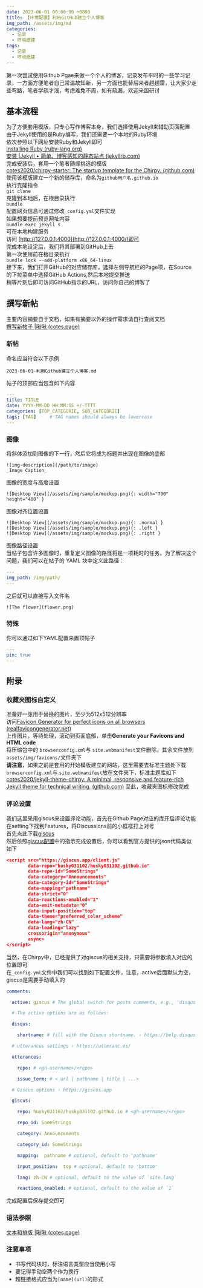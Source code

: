 ```yaml
---
date: 2023-06-01 00:00:00 +0800
title: 【环境配置】利用GitHub建立个人博客
img_path: /assets/img/md
categories:
  - 记录
  - 环境搭建
tags:
  - 记录
  - 环境搭建
---
```

第一次尝试使用Github Pgae来做一个个人的博客，记录发布平时的一些学习记录，一方面方便笔者自己常温故知新，另一方面也能替后来者趟趟雷，让大家少走些弯路，笔者学疏才浅，考虑难免不周，如有疏漏，欢迎来函研讨    
## 基本流程
为了方便套用模版，只专心写作博客本身，我们选择使用Jekyll来辅助页面配置  
由于Jekyll使用的是Ruby编写，我们还需要一个本地的Ruby环境  
依次参照以下网址安装Ruby和Jekyll即可  
[Installing Ruby (ruby-lang.org)](https://www.ruby-lang.org/en/documentation/installation/)  
[安装 |Jekyll • 简单、博客感知的静态站点 (jekyllrb.com)](https://jekyllrb.com/docs/installation/)   
完成安装后，套用一个笔者随缘挑选的模版  
[cotes2020/chirpy-starter: The startup template for the Chirpy. (github.com)](https://github.com/cotes2020/chirpy-starter)  
使用该模版建立一个新的储存库，命名为`github用户名.github.io`  
执行克隆指令  
`git clone`  
克隆到本地后，在根目录执行  
`bundle`   
配置网页信息可通过修改`_config.yml`文件实现  
如果想要提前预览网址内容  
`bundle exec jekyll s`  
可在本地构建服务  
访问 [http://127.0.0.1:4000](http://127.0.0.1:4000/)即可  
完成本地设定后，我们将其部署到GitHub上去  
第一次使用前在根目录执行  
`bundle lock --add-platform x86_64-linux`  
接下来，我们打开GitHub的对应储存库，选择左侧导航栏的Page项，在Source的下拉菜单中选择GitHub Actions,然后本地提交推送  
稍等片刻后即可访问GitHub指示的URL，访问你自己的博客了  
## 撰写新帖
主要内容摘要自于文档，如果有摘要以外的操作需求请自行查阅文档  
[撰写新帖子 |啾啾 (cotes.page)](https://chirpy.cotes.page/posts/write-a-new-post/)  
### 新帖
命名应当符合以下示例  
```text
2023-06-01-利用Github建立个人博客.md
```
帖子的顶部应当包含如下内容  
```yaml
---
title: TITLE
date: YYYY-MM-DD HH:MM:SS +/-TTTT
categories: [TOP_CATEGORIE, SUB_CATEGORIE]
tags: [TAG]     # TAG names should always be lowercase
---
```
### 图像
将斜体添加到图像的下一行，然后它将成为标题并出现在图像的底部  
```text
![img-description](/path/to/image)
_Image Caption_
```
图像的宽度与高度设置  
```text
![Desktop View](/assets/img/sample/mockup.png){: width="700" height="400" }
```
图像对齐位置设置  
```text
![Desktop View](/assets/img/sample/mockup.png){: .normal }
![Desktop View](/assets/img/sample/mockup.png){: .left }
![Desktop View](/assets/img/sample/mockup.png){: .right }
```
图像路径设置  
当帖子包含许多图像时，重复定义图像的路径将是一项耗时的任务。为了解决这个问题，我们可以在帖子的 YAML 块中定义此路径：  
```yaml
---
img_path: /img/path/
---
```
之后就可以直接写入文件名  
```text
![The flower](flower.png)
```
### 特殊
你可以通过如下YAML配置来置顶帖子  
```yaml
---
pin: true
---
```

## 附录
### 收藏夹图标自定义
准备好一张用于替换的图片，至少为512x512分辨率  
访问[Favicon Generator for perfect icons on all browsers (realfavicongenerator.net)](https://realfavicongenerator.net/)  
上传图片，等待处理，滚动到页面底部，单击**Generate your Favicons and HTML code**  
将压缩包中的 `browserconfig.xml`与 `site.webmanifest`文件删除，其余文件放到`assets/img/favicons/`文件夹下  
**请注意**，如果之前是套用的开始模版建立的网站，这里需要去标准主题处下载 `browserconfig.xml`与 `site.webmanifest`放在文件夹下，标准主题库如下  
[cotes2020/jekyll-theme-chirpy: A minimal, responsive and feature-rich Jekyll theme for technical writing. (github.com)](https://github.com/cotes2020/jekyll-theme-chirpy/tree/master)
至此，收藏夹图标修改完成  
### 评论设置
我们这里采用giscus来设置评论功能，首先在Github Page对应的库开启评论功能  
在setting下找到Features，将Discussions前的小框框打上对号  
首先点此下载[giscus](https://github.com/apps/giscus)   
然后依照[giscus配置](https://giscus.app/zh-CN)中的指示完成设置后，你可以看到官方提供的json代码类似如下    
```json
<script src="https://giscus.app/client.js"
        data-repo="husky031102/husky031102.github.io"
        data-repo-id="SomeStrings"
        data-category="Announcements"
        data-category-id="SomeStrings"
        data-mapping="pathname"
        data-strict="0"
        data-reactions-enabled="1"
        data-emit-metadata="0"
        data-input-position="top"
        data-theme="preferred_color_scheme"
        data-lang="zh-CN"
        data-loading="lazy"
        crossorigin="anonymous"
        async>
</script>
```
当然，在Chirpy中，已经提供了对giscus的相关支持，只需要将参数填入对应的位置即可  
在`_config.yml`文件中我们可以找到如下配置文件，注意，active后面默认为空，giscus是需要手动填入的  
```yaml
comments:

  active: giscus # The global switch for posts comments, e.g., 'disqus'.  Keep it empty means disable

  # The active options are as follows:

  disqus:

    shortname: # fill with the Disqus shortname. › https://help.disqus.com/en/articles/1717111-what-s-a-shortname

  # utterances settings › https://utteranc.es/

  utterances:

    repo: # <gh-username>/<repo>

    issue_term: # < url | pathname | title | ...>

  # Giscus options › https://giscus.app

  giscus:

    repo: husky031102/husky031102.github.io # <gh-username>/<repo>

    repo_id: SomeStrings

    category: Announcements

    category_id: SomeStrings

    mapping:  pathname # optional, default to 'pathname'

    input_position:  top # optional, default to 'bottom'

    lang: zh-CN # optional, default to the value of `site.lang`

    reactions_enabled: # optional, default to the value of `1`
```
完成配置后保存提交即可  
### 语法参照
[文本和排版 |啾啾 (cotes.page)](https://chirpy.cotes.page/posts/text-and-typography/)  
### 注意事项
* 书写代码块时，标注语言类型应当使用小写
* 要记得手动空两个作为换行
* 超链接格式应当为`[name](url)`的形式


